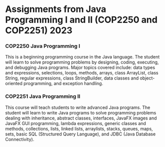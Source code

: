 # Assignments from Java Programming I and II (COP2250 and COP2251) 2023
### COP2250 Java Programming I
This is a beginning programming course in the Java language. The student will learn to solve programming problems by designing, coding, executing, and debugging Java programs. Major topics covered include: data types and expressions, selections, loops, methods, arrays, class ArrayList, class String, regular expressions, class StringBuilder, data classes and object-oriented programming, and exception handling.  
 
### COP2251 Java Programming II
This course will teach students to write advanced Java programs. The student will learn to write Java programs to solve programming problems dealing with inheritance, abstract classes, interfaces, JavaFX images and JavaFX GUI programming, lambda expressions, generic classes and methods, collections, lists, linked lists, arraylists, stacks, queues, maps, sets, basic SQL (Structured Query Language), and JDBC (Java Database Connectivity).  
